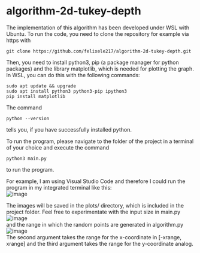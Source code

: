 # algorithm-2d-tukey-depth

The implementation of this algorithm has been developed under WSL with Ubuntu. To run the code, you need to clone the repository for example via https with
```
git clone https://github.com/felixele217/algorithm-2d-tukey-depth.git
```

Then, you need to install python3, pip (a package manager for python packages) and the library matplotlib, which is needed for plotting the graph. In WSL, you can do this with the following commands:
```
sudo apt update && upgrade
sudo apt install python3 python3-pip ipython3
pip install matplotlib
```

The command 
```
python --version
```
tells you, if you have successfully installed python.

To run the program, please navigate to the folder of the project in a terminal of your choice and execute the command
```
python3 main.py
``` 
to run the program.  

For example, I am using Visual Studio Code and therefore I could run the program in my integrated terminal like this:  
![image](https://user-images.githubusercontent.com/50794814/172377711-07f6223b-aaa1-4b59-8704-d959dcdfe40b.png)

The images will be saved in the plots/ directory, which is included in the project folder. Feel free to experimentate with the input size in main.py
![image](https://user-images.githubusercontent.com/50794814/172378099-49e100dc-9e05-4253-a24d-a0b64edceb40.png)  
and the range in which the random points are generated in algorithm.py
![image](https://user-images.githubusercontent.com/50794814/172378431-eb54f85e-460d-4378-afef-d53a6318e4c2.png)  
The second argument takes the range for the x-coordinate in [-xrange, xrange] and the third argument takes the range for the y-coordinate analog.








